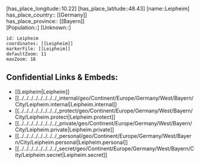 ﻿---
location: [48.43,10.22] 
mapzoom: [7,12] 
mapmarker: city 
type: City
tags:
- geo/City


SpocWebEntityId: 31924
isDeleted: false
confidential: public

---
[has_place_longitude::10.22] 
[has_place_latitude::48.43] 
[name::Leipheim] 
has_place_country:: [[Germany]]  
has_place_province:: [[Bayern]]  
[Population::] 
[Unknown::] 


```leaflet
id: Leipheim
coordinates: [[Leipheim]] 
markerFile: [[Leipheim]] 
defaultZoom: 11 
maxZoom: 18
```


## Confidential Links & Embeds: 
- [[Leipheim|Leipheim]]  
- [[../../../../../../../../_internal/geo/Continent/Europe/Germany/West/Bayern/City/Leipheim.internal|Leipheim.internal]] 
- [[../../../../../../../../_protect/geo/Continent/Europe/Germany/West/Bayern/City/Leipheim.protect|Leipheim.protect]] 
- [[../../../../../../../../_private/geo/Continent/Europe/Germany/West/Bayern/City/Leipheim.private|Leipheim.private]] 
- [[../../../../../../../../_personal/geo/Continent/Europe/Germany/West/Bayern/City/Leipheim.personal|Leipheim.personal]] 
- [[../../../../../../../../_secret/geo/Continent/Europe/Germany/West/Bayern/City/Leipheim.secret|Leipheim.secret]] 
